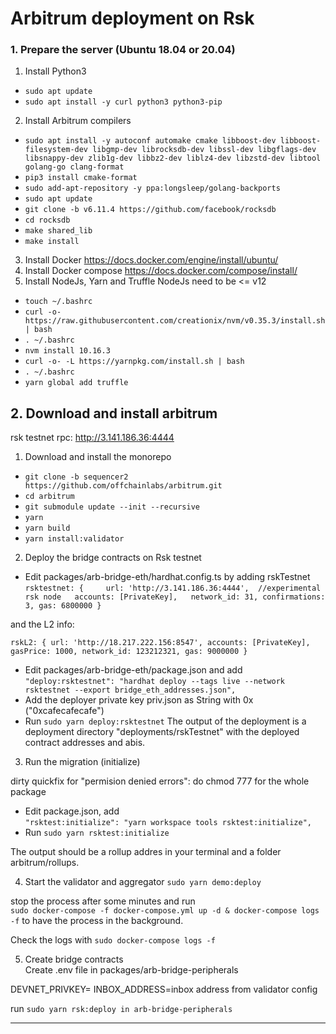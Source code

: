 # Arbitrum deployment on Rsk

### 1. Prepare the server (Ubuntu 18.04 or 20.04)
1. Install Python3
- `sudo apt update`
- `sudo apt install -y curl python3 python3-pip`
2. Install Arbitrum compilers
- `sudo apt install -y autoconf automake cmake libboost-dev libboost-filesystem-dev libgmp-dev librocksdb-dev libssl-dev libgflags-dev libsnappy-dev zlib1g-dev libbz2-dev liblz4-dev libzstd-dev libtool golang-go clang-format`
- `pip3 install cmake-format`
- `sudo add-apt-repository -y ppa:longsleep/golang-backports`
- `sudo apt update`
- `git clone -b v6.11.4 https://github.com/facebook/rocksdb`
- `cd rocksdb`
- `make shared_lib`
- `make install`
3. Install Docker
https://docs.docker.com/engine/install/ubuntu/
4. Install Docker compose
https://docs.docker.com/compose/install/
5. Install NodeJs, Yarn and Truffle
NodeJs need to be <= v12
- `touch ~/.bashrc`
- `curl -o- https://raw.githubusercontent.com/creationix/nvm/v0.35.3/install.sh | bash`
- `. ~/.bashrc`
- `nvm install 10.16.3`
- `curl -o- -L https://yarnpkg.com/install.sh | bash`
- `. ~/.bashrc`
- `yarn global add truffle`

## 2. Download and install arbitrum

rsk testnet rpc: http://3.141.186.36:4444

1. Download and install the monorepo
- `git clone -b sequencer2 https://github.com/offchainlabs/arbitrum.git`
- `cd arbitrum`
- `git submodule update --init --recursive`
- `yarn`
- `yarn build`
- `yarn install:validator`

2. Deploy the bridge contracts on Rsk testnet
- Edit packages/arb-bridge-eth/hardhat.config.ts by adding rskTestnet
`
     rsktestnet: {    
         url: 'http://3.141.186.36:4444',  //experimental rsk node  
         accounts: [PrivateKey],  
         network_id: 31,
         confirmations: 3,
         gas: 6800000
     }
`

and the L2 info:  

`rskL2: {
      url: 'http://18.217.222.156:8547',
      accounts: [PrivateKey],
      gasPrice: 1000,
      network_id: 123212321,
      gas: 9000000
    }
`
- Edit packages/arb-bridge-eth/package.json and add  
`"deploy:rsktestnet": "hardhat deploy --tags live --network rsktestnet --export bridge_eth_addresses.json",`
- Add the deployer private key priv.json as String with 0x ("0xcafecafecafe")
- Run `sudo yarn deploy:rsktestnet`
The output of the deployment is a deployment directory "deployments/rskTestnet" with the deployed contract
addresses and abis.

3. Run the migration (initialize)

dirty quickfix for "permision denied errors": do chmod 777 for the whole package

- Edit package.json, add  
`"rsktest:initialize": "yarn workspace tools rsktest:initialize",`
- Run `sudo yarn rsktest:initialize`

The output should be a rollup addres in your terminal and a folder arbitrum/rollups. 


4. Start the validator and aggregator
`sudo yarn demo:deploy`

stop the process after some minutes and run  
`sudo docker-compose -f docker-compose.yml up -d & docker-compose logs -f`
to have the process in the background.

Check the logs with `sudo docker-compose logs -f`


5. Create bridge contracts  
Create .env file in packages/arb-bridge-peripherals

DEVNET_PRIVKEY=
INBOX_ADDRESS=inbox address from validator config

run `sudo yarn rsk:deploy in arb-bridge-peripherals`


---------------------



 